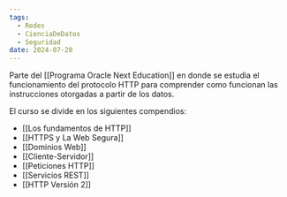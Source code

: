 ```yaml
---
tags:
  - Redes
  - CienciaDeDatos
  - Seguridad
date: 2024-07-20
---
```

Parte del [[Programa Oracle Next Education]] en donde se estudia el funcionamiento del protocolo HTTP para comprender como funcionan las instrucciones otorgadas a partir de los datos.

El curso se divide en los siguientes compendios:

- [[Los fundamentos de HTTP]]
- [[HTTPS y La Web Segura]]
- [[Dominios Web]]
- [[Cliente-Servidor]]
- [[Peticiones HTTP]]
- [[Servicios REST]]
- [[HTTP Versión 2]]

